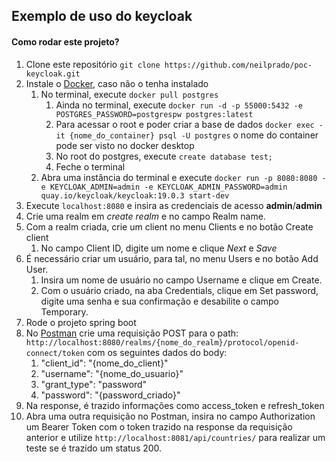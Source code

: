 ## Exemplo de uso do keycloak

#### Como rodar este projeto?
1. Clone este repositório `git clone https://github.com/neilprado/poc-keycloak.git`
2. Instale o [Docker](https://www.docker.com/products/docker-desktop/), caso não o tenha instalado 
   1. No terminal, execute `docker pull postgres`
      1. Ainda no terminal, execute `docker run -d -p 55000:5432 -e POSTGRES_PASSWORD=postgrespw postgres:latest`
      2. Para acessar o root e poder criar a base de dados `docker exec -it {nome_do_container} psql -U postgres` o nome do container pode ser visto no docker desktop
      3. No root do postgres, execute `create database test;`
      4. Feche o terminal
   2. Abra uma instância do terminal e execute `docker run -p 8080:8080 -e KEYCLOAK_ADMIN=admin -e KEYCLOAK_ADMIN_PASSWORD=admin quay.io/keycloak/keycloak:19.0.3 start-dev`
3. Execute `localhost:8080` e insira as credenciais de acesso **admin**/**admin**
4. Crie uma realm em *create realm* e no campo Realm name.
5. Com a realm criada, crie um client no menu Clients e no botão Create client
   1. No campo Client ID, digite um nome e clique *Next* e *Save*
6. É necessário criar um usuário, para tal, no menu Users e no botão Add User.
   1. Insira um nome de usuário no campo Username e clique em Create.
   2. Com o usuário criado, na aba Credentials, clique em Set password, digite uma senha e sua confirmação e desabilite o campo Temporary.
7. Rode o projeto spring boot
8. No [Postman](https://www.postman.com/downloads/) crie uma requisição POST para o path: `http://localhost:8080/realms/{nome_do_realm}/protocol/openid-connect/token` com os seguintes dados do body:
   1. "client_id": "{nome_do_client}"
   2. "username": "{nome_do_usuario}"
   3. "grant_type": "password"
   4. "password": "{password_criado}"
9. Na response, é trazido informações como access_token e refresh_token
10. Abra uma outra requisição no Postman, insira no campo Authorization um Bearer Token com o token trazido na response da requisição anterior e utilize `http://localhost:8081/api/countries/` para realizar um teste se é trazido um status 200.